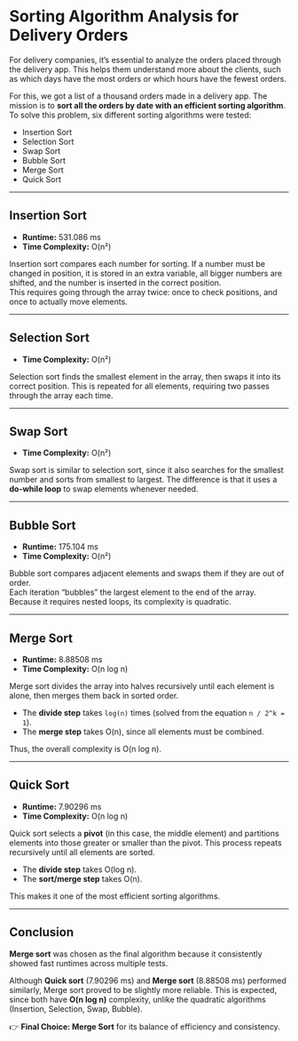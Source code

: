 # Sorting Algorithm Analysis for Delivery Orders

For delivery companies, it’s essential to analyze the orders placed through the delivery app. This helps them understand more about the clients, such as which days have the most orders or which hours have the fewest orders.

For this, we got a list of a thousand orders made in a delivery app. The mission is to **sort all the orders by date with an efficient sorting algorithm**. To solve this problem, six different sorting algorithms were tested:

- Insertion Sort
- Selection Sort
- Swap Sort
- Bubble Sort
- Merge Sort
- Quick Sort

---

## Insertion Sort

- **Runtime:** 531.086 ms
- **Time Complexity:** O(n²)

Insertion sort compares each number for sorting. If a number must be changed in position, it is stored in an extra variable, all bigger numbers are shifted, and the number is inserted in the correct position.  
This requires going through the array twice: once to check positions, and once to actually move elements.

---

## Selection Sort

- **Time Complexity:** O(n²)

Selection sort finds the smallest element in the array, then swaps it into its correct position. This is repeated for all elements, requiring two passes through the array each time.

---

## Swap Sort

- **Time Complexity:** O(n²)

Swap sort is similar to selection sort, since it also searches for the smallest number and sorts from smallest to largest. The difference is that it uses a **do-while loop** to swap elements whenever needed.

---

## Bubble Sort

- **Runtime:** 175.104 ms
- **Time Complexity:** O(n²)

Bubble sort compares adjacent elements and swaps them if they are out of order.  
Each iteration “bubbles” the largest element to the end of the array. Because it requires nested loops, its complexity is quadratic.

---

## Merge Sort

- **Runtime:** 8.88508 ms
- **Time Complexity:** O(n log n)

Merge sort divides the array into halves recursively until each element is alone, then merges them back in sorted order.

- The **divide step** takes `log(n)` times (solved from the equation `n / 2^k = 1`).
- The **merge step** takes O(n), since all elements must be combined.

Thus, the overall complexity is O(n log n).

---

## Quick Sort

- **Runtime:** 7.90296 ms
- **Time Complexity:** O(n log n)

Quick sort selects a **pivot** (in this case, the middle element) and partitions elements into those greater or smaller than the pivot. This process repeats recursively until all elements are sorted.

- The **divide step** takes O(log n).
- The **sort/merge step** takes O(n).

This makes it one of the most efficient sorting algorithms.

---

## Conclusion

**Merge sort** was chosen as the final algorithm because it consistently showed fast runtimes across multiple tests.

Although **Quick sort** (7.90296 ms) and **Merge sort** (8.88508 ms) performed similarly, Merge sort proved to be slightly more reliable. This is expected, since both have **O(n log n)** complexity, unlike the quadratic algorithms (Insertion, Selection, Swap, Bubble).

👉 **Final Choice: Merge Sort** for its balance of efficiency and consistency.
